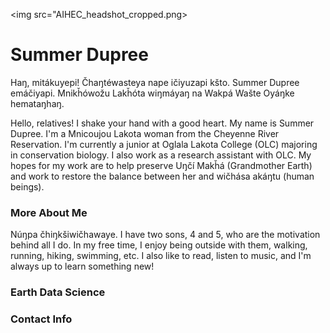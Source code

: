 <img src="AIHEC_headshot_cropped.png>

# Summer Dupree

Haŋ, mitákuyepi! Čhaŋtéwasteya nape ičiyuzapi kšto. Summer Dupree emáčiyapi. Mnikȟówožu Lakȟóta wiŋmáyaŋ na Wakpá Wašte Oyáŋke hemataŋhaŋ.

Hello, relatives! I shake your hand with a good heart. My name is Summer Dupree. I'm a Mnicoujou Lakota woman from the Cheyenne River Reservation. I'm currently a junior at Oglala Lakota College (OLC) majoring in conservation biology. I also work as a research assistant with OLC. My hopes for my work are to help preserve Uŋčí Makȟá (Grandmother Earth) and work to restore the balance between her and wičhása akáŋtu (human beings).

### More About Me
Núŋpa čhiŋkšiwičhawaye. I have two sons, 4 and 5, who are the motivation behind all I do. In my free time,  I enjoy being outside with them, walking, running, hiking, swimming, etc. I also like to read, listen to music, and I'm always up to learn something new! 

### Earth Data Science

### Contact Info
